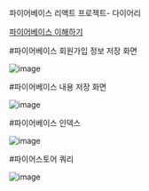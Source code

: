 
파이어베이스 리액트 프로젝트- 다이어리

<a href="https://dev22.tistory.com/94">파이어베이스 이해하기</a>

<div>
#파이어베이스 회원가입 정보 저장 화면

![image](https://user-images.githubusercontent.com/78769412/209034512-d7b5dd05-58e7-4a11-a41c-932778428a0c.png)
</div>

<div>
#파이어베이스 내용 저장 화면

![image](https://user-images.githubusercontent.com/78769412/209508757-26f28067-3a37-4b53-92e0-6e04aea65923.png)
</div>

<div>
#파이어베이스 인덱스 

![image](https://user-images.githubusercontent.com/78769412/209604340-0aa2803f-3ef9-4b33-b66e-6d2fe0741c7d.png)
</div>


<div>
#파이어스토어 쿼리

![image](https://user-images.githubusercontent.com/78769412/209618202-b1d8ea47-8681-45fb-b7b8-e76dab1d91e5.png) 
</div>
